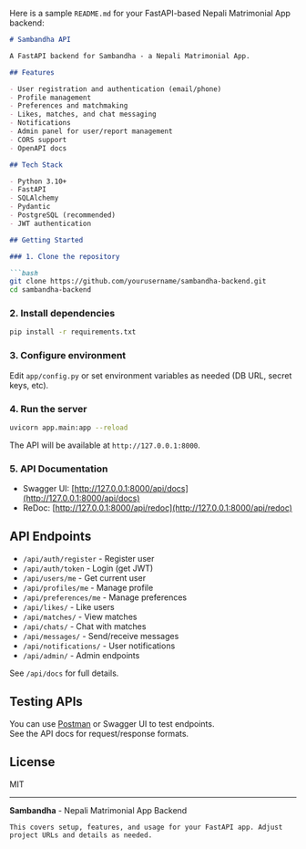 Here is a sample `README.md` for your FastAPI-based Nepali Matrimonial App backend:

```markdown
# Sambandha API

A FastAPI backend for Sambandha - a Nepali Matrimonial App.

## Features

- User registration and authentication (email/phone)
- Profile management
- Preferences and matchmaking
- Likes, matches, and chat messaging
- Notifications
- Admin panel for user/report management
- CORS support
- OpenAPI docs

## Tech Stack

- Python 3.10+
- FastAPI
- SQLAlchemy
- Pydantic
- PostgreSQL (recommended)
- JWT authentication

## Getting Started

### 1. Clone the repository

```bash
git clone https://github.com/yourusername/sambandha-backend.git
cd sambandha-backend
```

### 2. Install dependencies

```bash
pip install -r requirements.txt
```

### 3. Configure environment

Edit `app/config.py` or set environment variables as needed (DB URL, secret keys, etc).

### 4. Run the server

```bash
uvicorn app.main:app --reload
```

The API will be available at `http://127.0.0.1:8000`.

### 5. API Documentation

- Swagger UI: [http://127.0.0.1:8000/api/docs](http://127.0.0.1:8000/api/docs)
- ReDoc: [http://127.0.0.1:8000/api/redoc](http://127.0.0.1:8000/api/redoc)

## API Endpoints

- `/api/auth/register` - Register user
- `/api/auth/token` - Login (get JWT)
- `/api/users/me` - Get current user
- `/api/profiles/me` - Manage profile
- `/api/preferences/me` - Manage preferences
- `/api/likes/` - Like users
- `/api/matches/` - View matches
- `/api/chats/` - Chat with matches
- `/api/messages/` - Send/receive messages
- `/api/notifications/` - User notifications
- `/api/admin/` - Admin endpoints

See `/api/docs` for full details.

## Testing APIs

You can use [Postman](https://www.postman.com/) or Swagger UI to test endpoints.  
See the API docs for request/response formats.

## License

MIT

---

**Sambandha** - Nepali Matrimonial App Backend
```
This covers setup, features, and usage for your FastAPI app. Adjust project URLs and details as needed.
